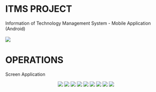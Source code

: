 # ITMS PROJECT
Information of Technology Management System - Mobile Application (Android) <br> <br>
<img src="https://github.com/Janescience/ItmsAndroidProject/blob/master/ITMS/app/src/main/res/drawable/login_mobile.png">
 <br>
# OPERATIONS
Screen Application <br>
<p align="center">
  
<img src="https://github.com/Janescience/ItmsAndroidProject/blob/master/ITMS/app/src/main/res/drawable/welcome_mobile.png">
<img src="https://github.com/Janescience/ItmsAndroidProject/blob/master/ITMS/app/src/main/res/drawable/index_mobile.png">
<img src="https://github.com/Janescience/ItmsAndroidProject/blob/master/ITMS/app/src/main/res/drawable/manual_mobile.png">
<img src="https://github.com/Janescience/ItmsAndroidProject/blob/master/ITMS/app/src/main/res/drawable/profile_mobile.png">
<img src="https://github.com/Janescience/ItmsAndroidProject/blob/master/ITMS/app/src/main/res/drawable/academic_mobile.png">
<img src="https://github.com/Janescience/ItmsAndroidProject/blob/master/ITMS/app/src/main/res/drawable/history_mobile.png">
<img src="https://github.com/Janescience/ItmsAndroidProject/blob/master/ITMS/app/src/main/res/drawable/chat_mobile.png">
<img src="https://github.com/Janescience/ItmsAndroidProject/blob/master/ITMS/app/src/main/res/drawable/website_mobile.png">
<img src="https://github.com/Janescience/ItmsAndroidProject/blob/master/ITMS/app/src/main/res/drawable/menu_mobile.png">

</p>




